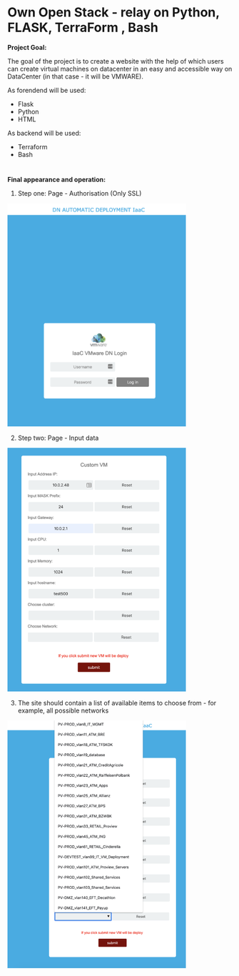 
# Own Open Stack - relay on Python, FLASK, TerraForm , Bash

**Project Goal:**

The goal of the project is to create a website with the help of which users can create virtual machines on datacenter in an easy and accessible way on DataCenter (in that case - it will be VMWARE).

As forendend will be used:
 - Flask
 - Python
 - HTML

As backend will be used:
 - Terraform
 - Bash
 
 
 #

**Final appearance and operation:**

1. Step one: Page - Authorisation (Only SSL)

<img src="images/flask1.png " alt="drawing" width="400"/>

2. Step two: Page - Input data

<img src="images/flask2.png " alt="drawing" width="400"/>

3. The site should contain a list of available items to choose from - for example, all possible networks

<img src="images/flask3.png " alt="drawing" width="400"/>

